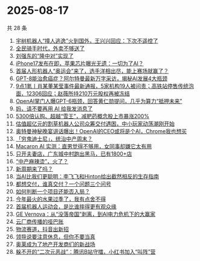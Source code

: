 # 2025-08-17

共 28 条

<!-- BEGIN 36KR -->
<!-- 最后更新时间 2025-08-17 07:08:26 +0800 -->
1. [宇树机器人“撞人逃逸”火到国外，王兴兴回应：下次不遥控了](https://36kr.com/p/3424993768328833)
1. [全民骑手时代，外卖不够送了](https://36kr.com/p/3424125733834120)
1. [刘强东的“隆中对”实现了](https://36kr.com/p/3424102577000068)
1. [iPhone17发布在即，苹果芯片曝光无遗：一切为了AI？](https://36kr.com/p/3424091859523976)
1. [首届人形机器人“奥运会”来了，选手洋相出尽，能上赛场就赢了？](https://36kr.com/p/3424146028140932)
1. [GPT-8能治愈癌症？阿尔特曼最新万字采访，揭秘AI发展4大瓶颈](https://36kr.com/p/3425008830123401)
1. [9点1氪丨肖某董某莹事件最新通报，5家机构19人被问责；高铁站停售传统泡面，12306回应；赵薇所持210万元股权再被冻结](https://36kr.com/p/3424248863608201)
1. [OpenAI掌门人曝GPT-6瓶颈，回答黄仁勋提问，几乎为算力“抵押未来”](https://36kr.com/p/3424967141690758)
1. [妈，请不要再用 AI 给我发消息了](https://36kr.com/p/3424963471756935)
1. [5300倍认购、超越“雪王”，减肥药概念股上市暴涨200%](https://36kr.com/p/3423787183115657)
1. [估值超亿元的割草机器人公司众筹交付遇困，中小玩家动荡潮刚开始](https://36kr.com/p/3424932486631047)
1. [奥特曼神秘晚宴讲话曝出！OpenAI的CEO或将是个AI，Chrome我也想买](https://36kr.com/p/3425154885389697)
1. [「穷鬼迪士尼」，统治中产周末？](https://36kr.com/p/3424822812003971)
1. [Macaron AI 实测：直男觉得不够用，女同事却嫌它太有用](https://36kr.com/p/3424962994851206)
1. [只开夫妻店，广东城中村跑出黑马，已有1800+店](https://36kr.com/p/3424841422425474)
1. [“中产麻辣烫”，火了？](https://36kr.com/p/3424035622276483)
1. [新周期来了吗？](https://36kr.com/p/3423736541302402)
1. [当AI比我们更聪明：李飞飞和Hinton给出截然相反的生存指南](https://36kr.com/p/3425054572236421)
1. [都想交付，谁真交付？一个问题三个问号](https://36kr.com/p/3424891013339526)
1. [如何判断一个项目还能否入局？](https://36kr.com/p/3424125057568130)
1. [今年最火的水果过季了，我有点舍不得](https://36kr.com/p/3424819660148103)
1. [首届机器人运动会，是比谁摔得更有观众缘](https://36kr.com/p/3425361226239369)
1. [GE Vernova：从“没落帝国”剥离，到AI电力危机下的大赢家](https://36kr.com/p/3425022912665733)
1. [云厂商传播的哑巴账](https://36kr.com/p/3424900236414600)
1. [物流赛道，抖音出新招](https://36kr.com/p/3424196110309506)
1. [领导说要注意休息，但你不要当真](https://36kr.com/p/3394328338811015)
1. [奥莱成为了地产开发商们的新战场](https://36kr.com/p/3424870110662016)
1. [躲不开的“二次元恶战”：腾讯B站守擂，小红书加入“叫阵”营](https://36kr.com/p/3424123988741513)
<!-- END 36KR -->